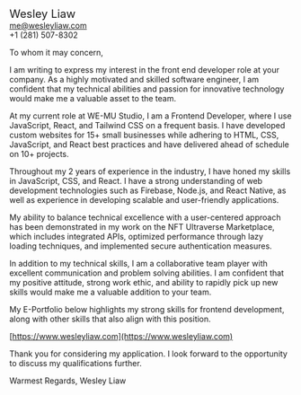 <span style="font-size: 20px;">Wesley Liaw</span><br>
[me@wesleyliaw.com](mailto:me@wesleyliaw.com)<br>
+1 (281) 507-8302<br>  

To whom it may concern,

I am writing to express my interest in the front end developer role at your company. As a highly motivated and skilled software engineer, I am confident that my technical abilities and passion for innovative technology would make me a valuable asset to the team.

At my current role at WE-MU Studio, I am a Frontend Developer, where I use JavaScript, React, and Tailwind CSS on a frequent basis. I have developed custom websites for 15+ small businesses while adhering to HTML, CSS, JavaScript, and React best practices and have delivered ahead of schedule on 10+ projects.

Throughout my 2 years of experience in the industry, I have honed my skills in JavaScript, CSS, and React. I have a strong understanding of web development technologies such as Firebase, Node.js, and React Native, as well as experience in developing scalable and user-friendly applications.

My ability to balance technical excellence with a user-centered approach has been demonstrated in my work on the NFT Ultraverse Marketplace, which includes integrated APIs,   optimized performance through lazy loading techniques, and implemented secure authentication measures.

In addition to my technical skills, I am a collaborative team player with excellent communication and problem solving abilities. I am confident that my positive attitude, strong work ethic, and ability to rapidly pick up new skills would make me a valuable addition to your team.

My E-Portfolio below highlights my strong skills for frontend development, along with other
skills that also align with this position.

[https://www.wesleyliaw.com](https://www.wesleyliaw.com)

Thank you for considering my application. I look forward to the opportunity to discuss my qualifications further.

Warmest Regards,
Wesley Liaw

